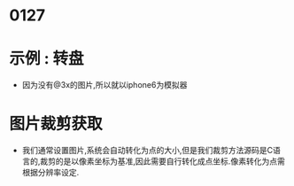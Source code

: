 # 0127

# 示例 : 转盘
* 因为没有@3x的图片,所以就以iphone6为模拟器
# 图片裁剪获取
* 我们通常设置图片,系统会自动转化为点的大小,但是我们裁剪方法源码是C语言的,裁剪的是以像素坐标为基准,因此需要自行转化成点坐标.像素转化为点需根据分辨率设定.

